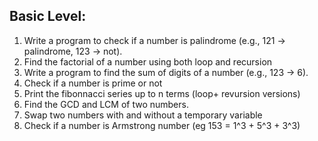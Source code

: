 ## Basic Level:
1. Write a program to check if a number is palindrome (e.g., 121 → palindrome, 123 → not).
2. Find the factorial of a number using both loop and recursion
3. Write a program to find the sum of digits of a number (e.g., 123 → 6).
4. Check if a number is prime or not
5. Print the fibonnacci series up to n terms (loop+ revursion versions)
6. Find the GCD and LCM of two numbers.
7. Swap two numbers with and without a temporary variable
8. Check if a number is Armstrong number (eg 153 = 1^3 + 5^3 + 3^3)
